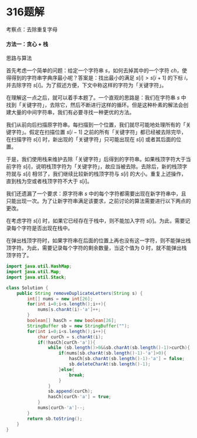 # 316题解
考察点：去除重复字母

#### 方法一：贪心 + 栈

思路与算法

首先考虑一个简单的问题：给定一个字符串 $s$，如何去掉其中的一个字符 $\textit{ch}$，使得得到的字符串字典序最小呢？答案是：找出最小的满足 $s[i]>s[i+1]$ 的下标 $i$，并去除字符 $s[i]$。为了叙述方便，下文中称这样的字符为「关键字符」。

在理解这一点之后，就可以着手本题了。一个直观的思路是：我们在字符串 $s$ 中找到「关键字符」，去除它，然后不断进行这样的循环。但是这种朴素的解法会创建大量的中间字符串，我们有必要寻找一种更优的方法。

我们从前向后扫描原字符串。每扫描到一个位置，我们就尽可能地处理所有的「关键字符」。假定在扫描位置 $s[i−1]$ 之前的所有「关键字符」都已经被去除完毕，在扫描字符 $s[i]$ 时，新出现的「关键字符」只可能出现在 $s[i]$ 或者其后面的位置。

于是，我们使用栈来维护去除「关键字符」后得到的字符串。如果栈顶字符大于当前字符 $s[i]$，说明栈顶字符为「关键字符」，故应当被去除。去除后，新的栈顶字符就与 $s[i]$ 相邻了，我们继续比较新的栈顶字符与 $s[i]$ 的大小。重复上述操作，直到栈为空或者栈顶字符不大于 $s[i]$。

我们还遗漏了一个要求：原字符串 $s$ 中的每个字符都需要出现在新字符串中，且只能出现一次。为了让新字符串满足该要求，之前讨论的算法需要进行以下两点的更改。

在考虑字符 $s[i]$ 时，如果它已经存在于栈中，则不能加入字符 $s[i]$。为此，需要记录每个字符是否出现在栈中。

在弹出栈顶字符时，如果字符串在后面的位置上再也没有这一字符，则不能弹出栈顶字符。为此，需要记录每个字符的剩余数量，当这个值为 $0$ 时，就不能弹出栈顶字符了。

```java
import java.util.HashMap;
import java.util.Map;
import java.util.Stack;

class Solution {
    public String removeDuplicateLetters(String s) {
        int[] nums = new int[26];
        for(int i=0;i<s.length();i++){
            nums[s.charAt(i)-'a']++;
        }
        boolean[] hasCh = new boolean[26];
        StringBuffer sb = new StringBuffer("");
        for(int i=0;i<s.length();i++){
            char curCh = s.charAt(i);
            if(!hasCh[curCh-'a']){
                while (sb.length()>0&&sb.charAt(sb.length()-1)>curCh){
                    if(nums[sb.charAt(sb.length()-1)-'a']>0){
                        hasCh[sb.charAt(sb.length()-1)-'a'] = false;
                        sb.deleteCharAt(sb.length()-1);
                    }else{
                        break;
                    }
                }
                sb.append(curCh);
                hasCh[curCh-'a'] = true;
            }
            nums[curCh-'a']--;
        }
        return sb.toString();
    }
}
```
